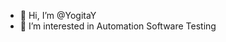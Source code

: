 - 👋 Hi, I’m @YogitaY
- 👀 I’m interested in Automation Software Testing

<!---
YogitaY/YogitaY is a ✨ special ✨ repository because its `README.md` (this file) appears on your GitHub profile.
You can click the Preview link to take a look at your changes.
--->
